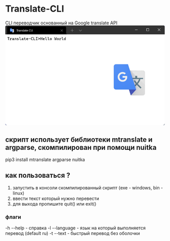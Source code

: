 # Translate-CLI
CLI переводчик основанный на Google translate API
![preview](./preview.png)

## скрипт использует библиотеки mtranslate и argparse, скомпилирован при помощи nuitka
pip3 install mtranslate argparse nuitka

## как пользоваться ?
1) запустить в консоли скомпилированный скрипт (exe - windows, bin - linux)
2) ввести текст который нужно перевести 
3) для выхода пропишите quit() или exit()

### флаги 
-h --help - справка
-l --language - язык на который выполняется перевод (default ru)
-t --text - быстрый перевод без оболочки
